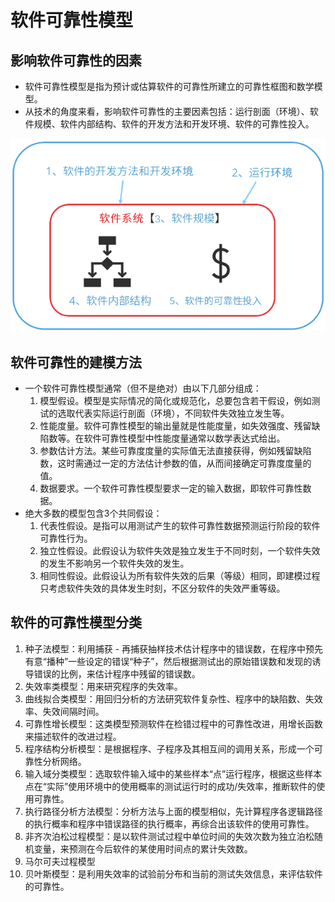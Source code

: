 # 软件可靠性模型

## 影响软件可靠性的因素

- 软件可靠性模型是指为预计或估算软件的可靠性所建立的可靠性框图和数学模型。
- 从技术的角度来看，影响软件可靠性的主要因素包括：运行剖面（环境）、软件规模、软件内部结构、软件的开发方法和开发环境、软件的可靠性投入。

![alt text](系统可靠性分析与设计/3.png)

## 软件可靠性的建模方法

- 一个软件可靠性模型通常（但不是绝对）由以下几部分组成：
    1. 模型假设。模型是实际情况的简化或规范化，总要包含若干假设，例如测试的选取代表实际运行剖面（环境），不同软件失效独立发生等。
    2. 性能度量。软件可靠性模型的输出量就是性能度量，如失效强度、残留缺陷数等。在软件可靠性模型中性能度量通常以数学表达式给出。
    3. 参数估计方法。某些可靠度度量的实际值无法直接获得，例如残留缺陷数，这时需通过一定的方法估计参数的值，从而间接确定可靠度度量的值。
    4. 数据要求。一个软件可靠性模型要求一定的输入数据，即软件可靠性数据。
- 绝大多数的模型包含3个共同假设：
    1. 代表性假设。是指可以用测试产生的软件可靠性数据预测运行阶段的软件可靠性行为。 
    2. 独立性假设。此假设认为软件失效是独立发生于不同时刻，一个软件失效的发生不影响另一个软件失效的发生。 
    3. 相同性假设。此假设认为所有软件失效的后果（等级）相同，即建模过程只考虑软件失效的具体发生时刻，不区分软件的失效严重等级。


## 软件的可靠性模型分类

1. 种子法模型：利用捕获 - 再捕获抽样技术估计程序中的错误数，在程序中预先有意“播种”一些设定的错误“种子”，然后根据测试出的原始错误数和发现的诱导错误的比例，来估计程序中残留的错误数。
2. 失效率类模型：用来研究程序的失效率。 
3. 曲线拟合类模型：用回归分析的方法研究软件复杂性、程序中的缺陷数、失效率、失效间隔时间。 
4. 可靠性增长模型：这类模型预测软件在检错过程中的可靠性改进，用增长函数来描述软件的改进过程。 
5. 程序结构分析模型：是根据程序、子程序及其相互间的调用关系，形成一个可靠性分析网络。 
6. 输入域分类模型：选取软件输入域中的某些样本“点”运行程序，根据这些样本点在“实际”使用环境中的使用概率的测试运行时的成功/失效率，推断软件的使用可靠性。 
7. 执行路径分析方法模型：分析方法与上面的模型相似，先计算程序各逻辑路径的执行概率和程序中错误路径的执行概率，再综合出该软件的使用可靠性。 
8. 非齐次泊松过程模型：是以软件测试过程中单位时间的失效次数为独立泊松随机变量，来预测在今后软件的某使用时间点的累计失效数。
9. 马尔可夫过程模型
10. 贝叶斯模型：是利用失效率的试验前分布和当前的测试失效信息，来评估软件的可靠性。 








